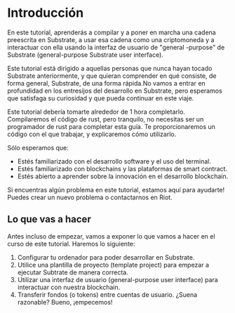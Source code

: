 # Introducción 

En este tutorial, aprenderás a compilar y a poner en marcha una cadena preescrita en Substrate, a usar esa cadena como una criptomoneda y a interactuar con ella usando la interfaz de usuario de "general -purpose" de Substrate (general-purpose Substrate user interface).

Este tutorial está dirigido a aquellas personas que nunca hayan tocado Substrate anteriormente, y que quieran comprender en qué consiste, de forma general, Substrate, de una forma rápida.No vamos a entrar en profundidad en los entresijos del desarrollo en Substrate, pero esperamos que satisfaga su curiosidad y que pueda continuar en este viaje.

Este tutorial debería tomarte alrededor de 1 hora completarlo. Compilaremos el código de rust, pero tranquilo, no necesitas ser un programador de rust para completar esta guía. Te proporcionaremos un código con el que trabajar, y explicaremos cómo utilizarlo.

Sólo esperamos que:
- Estés familiarizado con el desarrollo software y el uso del terminal.
- Estés familiarizado con blockchains y las plataformas de smart contract.
- Estés abierto a aprender sobre la innovación en el desarrollo blockchain.

Si encuentras algún problema en este tutorial, estamos aquí para ayudarte! Puedes crear un nuevo problema o contactarnos en Riot.

## Lo que vas a hacer

Antes incluso de empezar, vamos a exponer lo que vamos a hacer en el curso de este tutorial. Haremos lo siguiente:
1. Configurar tu ordenador para poder desarrollar en Substrate.
2. Utilice una plantilla de proyecto (template project) para empezar a ejecutar Subtrate de manera correcta.
3. Utilizar una interfaz de usuario (general-purpose user interface) para interactuar con nuestra blockchain.
4. Transferir fondos (o tokens) entre cuentas de usuario.
¿Suena razonable? Bueno, ¡empecemos!